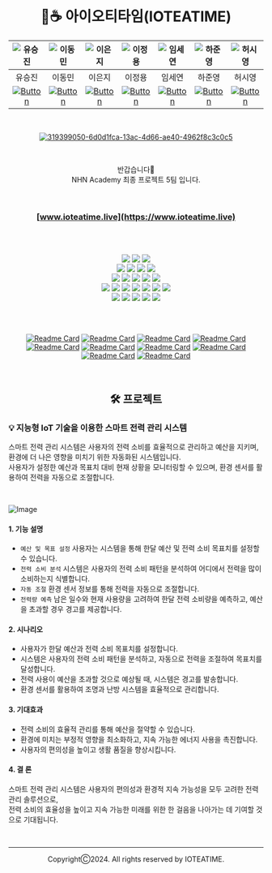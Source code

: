 <div align=center>
  
  # 🌱☕️ 아이오티타임(IOTEATIME)

  | ![유승진](https://avatars.githubusercontent.com/u/101241360?v=4) | ![이동민](https://avatars.githubusercontent.com/u/87228426?v=4) | ![이은지](https://avatars.githubusercontent.com/u/78470571?v=4) | ![이정용](https://avatars.githubusercontent.com/u/98167706?v=4) | ![임세연](https://avatars.githubusercontent.com/u/124178635?v=4) | ![하준영](https://avatars.githubusercontent.com/u/96714243?v=4) | ![허시영](https://avatars.githubusercontent.com/u/102939647?v=4) |
  |:----:|:----:|:----:|:----:|:----:|:----:|:----:|
  | 유승진 | 이동민 | 이은지 | 이정용 | 임세연 | 하준영 | 허시영 |
  | [![Button](https://img.shields.io/badge/GitHub-181717?style=flat-square&logo=github&logoColor=white)](https://github.com/haedanui) | [![Button](https://img.shields.io/badge/GitHub-181717?style=flat-square&logo=github&logoColor=white)](https://github.com/DongMirror) | [![Button](https://img.shields.io/badge/GitHub-181717?style=flat-square&logo=github&logoColor=white)](https://github.com/siddltkfkd) | [![Button](https://img.shields.io/badge/GitHub-181717?style=flat-square&logo=github&logoColor=white)](https://github.com/jeongyongs) | [![Button](https://img.shields.io/badge/GitHub-181717?style=flat-square&logo=github&logoColor=white)](https://github.com/caboooom) | [![Button](https://img.shields.io/badge/GitHub-181717?style=flat-square&logo=github&logoColor=white)](https://github.com/codethestudent) | [![Button](https://img.shields.io/badge/GitHub-181717?style=flat-square&logo=github&logoColor=white)](https://github.com/huhsiyoung) |
  
  <br>

  [![319399050-6d0d1fca-13ac-4d66-ae40-4962f8c3c0c5](https://github.com/nhnacademy-aiot1-5/.github/assets/98167706/3d23f643-97ba-44ad-878b-e5bab3184d3b)](#)

  <br>
  
  반갑습니다👋<br>
  NHN Academy 최종 프로젝트 5팀 입니다.
  
  <br>

  ### [www.ioteatime.live](https://www.ioteatime.live)

  <br>
  <br>

  [<img src="https://img.shields.io/badge/Java-007396?style=flat-square&logo=openjdk&logoColor=white">](#)
  [<img src="https://img.shields.io/badge/Python-3776AB?style=flat-square&logo=python&logoColor=white">](#)
  [<img src="https://img.shields.io/badge/JavaScript-F7DF1E?style=flat-square&logo=javascript&logoColor=black">](#)
  <br>
  [<img src="https://img.shields.io/badge/HTML5-E34F26?style=flat-square&logo=html5&logoColor=white">](#)
  [<img src="https://img.shields.io/badge/CSS-1572B6?style=flat-square&logo=css3&logoColor=white">](#)
  [<img src="https://img.shields.io/badge/Bootstrap-7952B3?style=flat-square&logo=bootstrap&logoColor=white">](#)
  [<img src="https://img.shields.io/badge/Thymeleaf-005F0F?style=flat-square&logo=thymeleaf&logoColor=white">](#)
  <br>
  [<img src="https://img.shields.io/badge/Spring%20Boot-6DB33F?style=flat-square&logo=springboot&logoColor=white">](#)
  [<img src="https://img.shields.io/badge/Spring%20Security-6DB33F?style=flat-square&logo=springsecurity&logoColor=white">](#)
  [<img src="https://img.shields.io/badge/Spring%20Batch-6DB33F?style=flat-square&logo=springboot&logoColor=white">](#)
  [<img src="https://img.shields.io/badge/Spring%20Cloud%20Netflix-6DB33F?style=flat-square&logo=netflix&logoColor=white">](#)
  [<img src="https://img.shields.io/badge/Spring%20Cloud%20Gateway-6DB33F?style=flat-square&logo=spring boot&logoColor=white">](#)
  <br>
  [<img src="https://img.shields.io/badge/MySQL-4479A1?style=flat-square&logo=mysql&logoColor=white">](#)
  [<img src="https://img.shields.io/badge/InfluxDB-22ADF6?style=flat-square&logo=influxdb&logoColor=white">](#)
  [<img src="https://img.shields.io/badge/Redis-BF3633?style=flat-square&logo=redis&logoColor=white">](#)
  [<img src="https://img.shields.io/badge/Mosquitto-3C5280?style=flat-square&logo=eclipsemosquitto&logoColor=white">](#)
  [<img src="https://img.shields.io/badge/Node--RED-8F0000?style=flat-square&logo=nodered&logoColor=white">](#)
  [<img src="https://img.shields.io/badge/Docker-2267E9?style=flat-square&logo=docker&logoColor=white">](#)
  [<img src="https://img.shields.io/badge/RabbitMQ-FF6600?style=flat-square&logo=rabbitmq&logoColor=white">](#)
  <br>
  [<img src="https://img.shields.io/badge/Maven-C71A36?style=flat-square&logo=apachemaven&logoColor=white">](#)
  [<img src="https://img.shields.io/badge/Git-F05032?style=flat-square&logo=git&logoColor=white">](#)
  [<img src="https://img.shields.io/badge/GitHub-181717?style=flat-square&logo=github&logoColor=white">](#)
  [<img src="https://img.shields.io/badge/NHN%20Cloud-2B5CDE?style=flat-square&logo=cloudera&logoColor=white">](#)
  [<img src="https://img.shields.io/badge/SonarQube-4E9BCD?style=flat-square&logo=sonarqube&logoColor=white">](#)
  
  <br>
  <br>

  [![Readme Card](https://github-readme-stats.vercel.app/api/pin/?username=nhnacademy-aiot1-5&repo=front-service)](https://github.com/nhnacademy-aiot1-5/front-service)
  [![Readme Card](https://github-readme-stats.vercel.app/api/pin/?username=nhnacademy-aiot1-5&repo=api-service)](https://github.com/nhnacademy-aiot1-5/api-service)
  [![Readme Card](https://github-readme-stats.vercel.app/api/pin/?username=nhnacademy-aiot1-5&repo=ai-service)](https://github.com/nhnacademy-aiot1-5/ai-service)
  [![Readme Card](https://github-readme-stats.vercel.app/api/pin/?username=nhnacademy-aiot1-5&repo=rule-engine)](https://github.com/nhnacademy-aiot1-5/rule-engine)
  [![Readme Card](https://github-readme-stats.vercel.app/api/pin/?username=nhnacademy-aiot1-5&repo=bridge-server)](https://github.com/nhnacademy-aiot1-5/bridge-server)
  [![Readme Card](https://github-readme-stats.vercel.app/api/pin/?username=nhnacademy-aiot1-5&repo=batch-server)](https://github.com/nhnacademy-aiot1-5/batch-server)
  [![Readme Card](https://github-readme-stats.vercel.app/api/pin/?username=nhnacademy-aiot1-5&repo=control-service)](https://github.com/nhnacademy-aiot1-5/control-service)
  [![Readme Card](https://github-readme-stats.vercel.app/api/pin/?username=nhnacademy-aiot1-5&repo=auth-service)](https://github.com/nhnacademy-aiot1-5/auth-service)
  [![Readme Card](https://github-readme-stats.vercel.app/api/pin/?username=nhnacademy-aiot1-5&repo=gateway-service)](https://github.com/nhnacademy-aiot1-5/gateway-service)
  [![Readme Card](https://github-readme-stats.vercel.app/api/pin/?username=nhnacademy-aiot1-5&repo=discovery-service)](https://github.com/nhnacademy-aiot1-5/discovery-service)

</div>

<br>

<div align=center>
  
  ## 🛠️ 프로젝트
  
</div>

### 💡 지능형 IoT 기술을 이용한 스마트 전력 관리 시스템

스마트 전력 관리 시스템은 사용자의 전력 소비를 효율적으로 관리하고 예산을 지키며, 환경에 더 나은 영향을 미치기 위한 자동화된 시스템입니다.<br>
사용자가 설정한 예산과 목표치 대비 현재 상황을 모니터링할 수 있으며, 환경 센서를 활용하여 전력을 자동으로 조절합니다.

<br>

![Image](https://github.com/nhnacademy-aiot1-5/.github/assets/98167706/0bc9a73c-ff2c-48c9-a087-653ab9d921e4)

#### 1. 기능 설명
- `예산 및 목표 설정` 사용자는 시스템을 통해 한달 예산 및 전력 소비 목표치를 설정할 수 있습니다.
- `전력 소비 분석` 시스템은 사용자의 전력 소비 패턴을 분석하여 어디에서 전력을 많이 소비하는지 식별합니다.
- `자동 조절` 환경 센서 정보를 통해 전력을 자동으로 조절합니다.
- `전력량 예측` 남은 일수와 현재 사용량을 고려하여 한달 전력 소비량을 예측하고, 예산을 초과할 경우 경고를 제공합니다.

#### 2. 시나리오
- 사용자가 한달 예산과 전력 소비 목표치를 설정합니다.
- 시스템은 사용자의 전력 소비 패턴을 분석하고, 자동으로 전력을 조절하여 목표치를 달성합니다.
- 전력 사용이 예산을 초과할 것으로 예상될 때, 시스템은 경고를 발송합니다.
- 환경 센서를 활용하여 조명과 난방 시스템을 효율적으로 관리합니다.

#### 3. 기대효과
- 전력 소비의 효율적 관리를 통해 예산을 절약할 수 있습니다.
- 환경에 미치는 부정적 영향을 최소화하고, 지속 가능한 에너지 사용을 촉진합니다.
- 사용자의 편의성을 높이고 생활 품질을 향상시킵니다.

#### 4. 결 론
스마트 전력 관리 시스템은 사용자의 편의성과 환경적 지속 가능성을 모두 고려한 전력 관리 솔루션으로,<br>
전력 소비의 효율성을 높이고 지속 가능한 미래를 위한 한 걸음을 나아가는 데 기여할 것으로 기대됩니다.

<br>

---
<div align=center>
CopyrightⒸ2024. All rights reserved by IOTEATIME.
</div>
